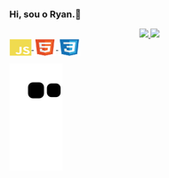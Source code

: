 ### Hi, sou o Ryan.👋





<div align="center">
  <a href="https://github.com/ryanzin1">
  <img height="180em" src="https://github-readme-stats.vercel.app/api?username=ryanzin1&show_icons=true&theme=dark&include_all_commits=true&count_private=true"/>
  <img height="180em" src="https://github-readme-stats.vercel.app/api/top-langs/?username=ryanzin1&layout=compact&langs_count=7&theme=dark"/>
</div>
  <img align="center" alt="Ryan-Js" height="30" width="40" src="https://raw.githubusercontent.com/devicons/devicon/master/icons/javascript/javascript-plain.svg">
  <img align="center" alt="Ryan-HTML" height="30" width="40" src="https://raw.githubusercontent.com/devicons/devicon/master/icons/html5/html5-original.svg">
  <img align="center" alt="Ryan-CSS" height="30" width="40" src="https://raw.githubusercontent.com/devicons/devicon/master/icons/css3/css3-original.svg">
  
   ![Snake animation](https://github.com/rafaballerini/rafaballerini/blob/output/github-contribution-grid-snake.svg)

